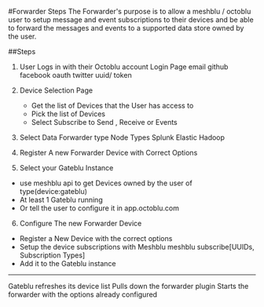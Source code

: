 #Forwarder Steps
The Forwarder's purpose is to allow a meshblu / octoblu user to setup message and
event subscriptions to their devices and be able to forward the messages and events to a supported data store owned by the user.

##Steps
1. User Logs in with their Octoblu account
Login Page
email
github
facebook
oauth
twitter
uuid/ token

2. Device Selection Page
   - Get the list of Devices that the User has access to
   - Pick the list of Devices
   - Select Subscribe to Send , Receive or Events

3. Select Data Forwarder type
Node Types
Splunk
Elastic
Hadoop

4. Register A new Forwarder Device with Correct Options

5. Select your Gateblu Instance
- use meshblu api to get Devices owned by the user of type(device:gateblu)
- At least 1 Gateblu running
- Or tell the user to configure it in app.octoblu.com


6. Configure The new Forwarder Device
- Register a New Device with the correct options
- Setup the device subscriptions with Meshblu
   meshblu subscribe[UUIDs, Subscription Types]
- Add it to the Gateblu instance

---------------
Gateblu refreshes its device list
Pulls down the forwarder plugin
Starts the forwarder with the options already configured
